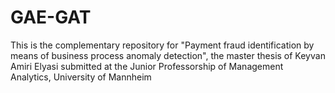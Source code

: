 # GAE-GAT
This is the complementary repository for "Payment fraud identification by means of business process anomaly detection", the master thesis of Keyvan Amiri Elyasi submitted at the Junior Professorship of Management Analytics, University of Mannheim

